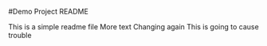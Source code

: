 #Demo Project README

This is a simple readme file
More text
Changing again
This is going to cause trouble
